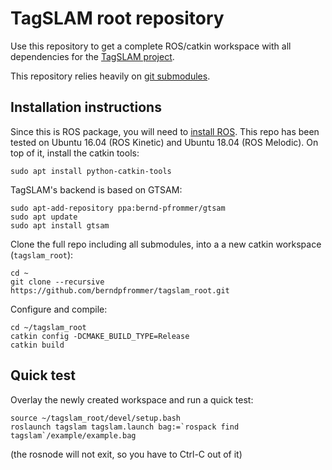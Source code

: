 # TagSLAM root repository

Use this repository to get a complete ROS/catkin workspace with all
dependencies for the [TagSLAM project](https://berndpfrommer.github.io/tagslam/).

This repository relies heavily on [git submodules](https:www.vogella.com/tutorials/GitSubmodules/article.html).

## Installation instructions

Since this is ROS package, you will need
to [install ROS](http://wiki.ros.org/Installation/Ubuntu). This repo
has been tested on Ubuntu 16.04 (ROS Kinetic) and Ubuntu 18.04 (ROS
Melodic). On top of it, install the catkin tools:

    sudo apt install python-catkin-tools

TagSLAM's backend is based on GTSAM:

    sudo apt-add-repository ppa:bernd-pfrommer/gtsam
    sudo apt update
    sudo apt install gtsam

Clone the full repo including all submodules, into a a new catkin
workspace (``tagslam_root``):

	cd ~
    git clone --recursive https://github.com/berndpfrommer/tagslam_root.git

Configure and compile:

    cd ~/tagslam_root
    catkin config -DCMAKE_BUILD_TYPE=Release
    catkin build

## Quick test

Overlay the newly created workspace and run a quick test:

    source ~/tagslam_root/devel/setup.bash
    roslaunch tagslam tagslam.launch bag:=`rospack find tagslam`/example/example.bag

(the rosnode will not exit, so you have to Ctrl-C out of it)
